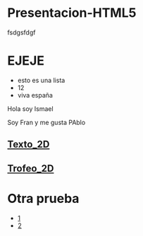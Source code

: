 # Presentacion-HTML5

fsdgsfdgf
# EJEJE
* esto es una lista
* 12
* viva españa

Hola soy Ismael 

Soy Fran y me gusta PAblo

<h2><a href="TEXTO_2D/texto2D.html">Texto_2D</a></h2>
<h2><a href="TROFEO_2D/test.html">Trofeo_2D</a></h2>

# Otra prueba
* [1](TEXTO_2D/texto2D.html)
* [2](TROFEO_2D/test.html)
